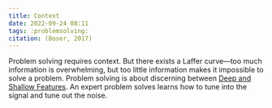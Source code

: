 ```yaml
---
title: Context
date: 2022-09-24 08:11
tags: :problemsolving:
citation: (Boser, 2017)
---
```


Problem solving requires context. But there exists a Laffer curve—too much information is overwhelming, but too little information makes it impossible to solve a problem. Problem solving is about discerning between [Deep and Shallow Features](202209181011.md). An expert problem solves learns how to tune into the signal and tune out the noise.
